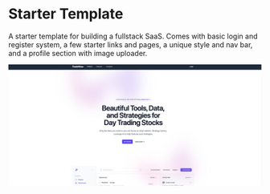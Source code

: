 # Starter Template
A starter template for building a fullstack SaaS. Comes with basic login and register system, a few starter links and pages, a unique style and nav bar, and a profile section with image uploader.

![alt text](https://github.com/gsurmanski/django_template/blob/master/screenshot.png?raw=true)